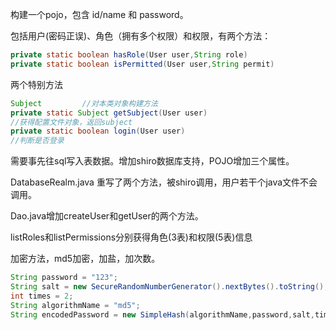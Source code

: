 构建一个pojo，包含 id/name 和 password。

包括用户(密码正误)、角色（拥有多个权限）和权限，有两个方法：

```java
private static boolean hasRole(User user,String role)
private static boolean isPermitted(User user,String permit)
```

两个特别方法

```java
Subject 		//对本类对象构建方法
private static Subject getSubject(User user)	
//获得配置文件对象，返回subject
private static boolean login(User user)
//判断是否登录
```

需要事先往sql写入表数据。增加shiro数据库支持，POJO增加三个属性。

DatabaseRealm.java 重写了两个方法，被shiro调用，用户若干个java文件不会调用。

Dao.java增加createUser和getUser的两个方法。

listRoles和listPermissions分别获得角色(3表)和权限(5表)信息

加密方法，md5加密，加盐，加次数。

```java
String password = "123";
String salt = new SecureRandomNumberGenerator().nextBytes().toString();
int times = 2;
String algorithmName = "md5";
String encodedPassword = new SimpleHash(algorithmName,password,salt,times).toString();
```

